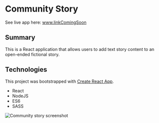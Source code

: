 # Community Story
See live app here: www.linkComingSoon 

## Summary
This is a React application that allows users to
add text story content to an open-ended fictional story.



## Technologies

This project was bootstrapped with [Create React App](https://github.com/facebook/create-react-app).

* React
* NodeJS
* ES6
* SASS

![Community story screenshot](https://github.com/ernest-phillips/community-story-fe/blob/feature-branch/public/images/homeScreen.PNG)


